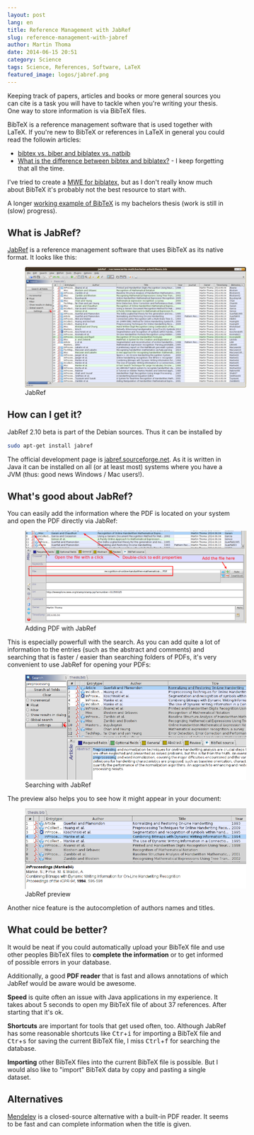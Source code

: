 ```yaml
---
layout: post
lang: en
title: Reference Management with JabRef
slug: reference-management-with-jabref
author: Martin Thoma
date: 2014-06-15 20:51
category: Science
tags: Science, References, Software, LaTeX
featured_image: logos/jabref.png
---
```

Keeping track of papers, articles and books or more general sources you can
cite is a task you will have to tackle when you're writing your thesis. One
way to store information is via BibTeX files.

BibTeX is a reference management software that is used together with LaTeX.
If you're new to BibTeX or references in LaTeX in general you could read the
followin articles:

* [bibtex vs. biber and biblatex vs. natbib](http://tex.stackexchange.com/q/25701/5645)
* [What is the difference between bibtex and biblatex?](http://tex.stackexchange.com/q/8411/5645) - I keep forgetting that all the time.

I've tried to create a [MWE for biblatex](https://github.com/MartinThoma/LaTeX-examples/tree/master/documents/biblatex-mwe), but as I don't really know much about BibTeX it's probably not
the best resource to start with.

A longer [working example of BibTeX](https://github.com/MartinThoma/write-math/tree/master/bachelor-arbeit)
is my bachelors thesis (work is still in (slow) progress).

## What is JabRef?

[JabRef](https://en.wikipedia.org/wiki/JabRef) is a reference management
software that uses BibTeX as its native format. It looks like this:

<figure class="aligncenter">
            <a href="../images/2014/06/jabref.png"><img src="../images/2014/06/jabref.png" alt="JabRef" style="max-width:500px;" class=""/></a>
            <figcaption class="text-center">JabRef</figcaption>
        </figure>

## How can I get it?

JabRef 2.10 beta is part of the Debian sources. Thus it can be installed by

```bash
sudo apt-get install jabref
```

The official development page is [jabref.sourceforge.net](http://jabref.sourceforge.net/).
As it is written in Java it can be installed on all (or at least most) systems
where you have a JVM (thus: good news Windows / Mac users!).

## What's good about JabRef?

You can easily add the information where the PDF is located on your system and
open the PDF directly via JabRef:

<figure class="aligncenter">
            <a href="../images/2014/06/jabref-pdf.png"><img src="../images/2014/06/jabref-pdf.png" alt="Adding PDF with JabRef" style="max-width:500px;" class=""/></a>
            <figcaption class="text-center">Adding PDF with JabRef</figcaption>
        </figure>

This is especially powerfull with the search. As you can add quite a lot of
information to the entries (such as the abstract and comments) and searching
that is faster / easier than searching folders of PDFs, it's very convenient
to use JabRef for opening your PDFs:

<figure class="aligncenter">
            <a href="../images/2014/06/jabref-searching.png"><img src="../images/2014/06/jabref-searching.png" alt="Searching with JabRef" style="max-width:500px;" class=""/></a>
            <figcaption class="text-center">Searching with JabRef</figcaption>
        </figure>

The preview also helps you to see how it might appear in your document:

<figure class="aligncenter">
            <a href="../images/2014/06/jabref-preview.png"><img src="../images/2014/06/jabref-preview.png" alt="JabRef preview" style="max-width:500px;" class=""/></a>
            <figcaption class="text-center">JabRef preview</figcaption>
        </figure>

Another nice feature is the autocompletion of authors names and titles.

## What could be better?

It would be neat if you could automatically upload your BibTeX file and use
other peoples BibTeX files to **complete the information** or to get informed of
possible errors in your database.

Additionally, a good **PDF reader** that is fast and allows annotations of which
JabRef would be aware would be awesome.

**Speed** is quite often an issue with Java applications in my experience.
It takes about 5 seconds to open my BibTeX file of about 37 references. After
starting that it's ok.

**Shortcuts** are important for tools that get used often, too. Although
JabRef has some reasonable shortcuts like <kbd>Ctr</kbd>+<kbd>i</kbd> for
importing a BibTeX file and <kbd>Ctr</kbd>+<kbd>s</kbd> for saving the current
BibTeX file, I miss <kbd>Ctrl</kbd>+<kbd>f</kbd> for searching the database.

**Importing** other BibTeX files into the current BibTeX file is possible. But
I would also like to "import" BibTeX data by copy and pasting a single dataset.

## Alternatives

[Mendeley](https://en.wikipedia.org/wiki/Mendeley) is a closed-source alternative
with a built-in PDF reader. It seems to be fast and can complete information
when the title is given.
